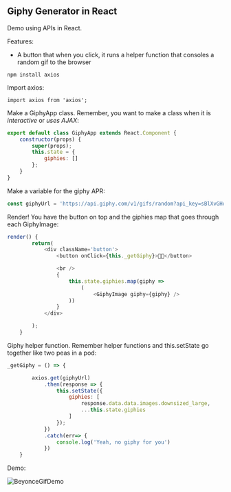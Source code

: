 ## Giphy Generator in React 
Demo using APIs in React. 

Features:
- A button that when you click, it runs a helper function that consoles a random gif to the browser 

```npm install axios```

Import axios:

```import axios from 'axios';```

Make a GiphyApp class. Remember, you want to make a class when it is *interactive* or *uses AJAX*:

```javascript
export default class GiphyApp extends React.Component {
    constructor(props) {
        super(props); 
        this.state = {
            giphies: []
        };
    }
}
```

Make a variable for the giphy APR:

```javascript 
const giphyUrl = 'https://api.giphy.com/v1/gifs/random?api_key=sBlXvGHoIP71p1RzuruaIEDD5YogZvlz&tag=beyonce&rating=G';
```

Render! You have the button on top and the giphies map that goes through each GiphyImage:

```javascript 
render() {
        return(
            <div className='button'>
                <button onClick={this._getGiphy}>💅🏾</button>

                <br />
                {
                    this.state.giphies.map(giphy => 
                        (
                            <GiphyImage giphy={giphy} />
                    ))
                }
            </div>

        );
    }
```

Giphy helper function. Remember helper functions and this.setState go together like two peas in a pod:

```javascript 
_getGiphy = () => {

        axios.get(giphyUrl) 
            .then(response => {
                this.setState({
                    giphies: [
                        response.data.data.images.downsized_large,
                        ...this.state.giphies
                    ]
                });
            })
            .catch(err=> {
                console.log('Yeah, no giphy for you')
            })
    }
```


Demo: 


![BeyonceGifDemo](Kapture-2020-02-06-at-14.50.31.gif)





